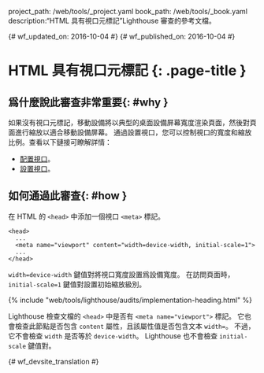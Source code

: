 project_path: /web/tools/_project.yaml
book_path: /web/tools/_book.yaml
description:“HTML 具有視口元標記”Lighthouse 審查的參考文檔。

{# wf_updated_on: 2016-10-04 #}
{# wf_published_on: 2016-10-04 #}

# HTML 具有視口元標記 {: .page-title }

## 爲什麼說此審查非常重要{: #why }

如果沒有視口元標記，移動設備將以典型的桌面設備屏幕寬度渲染頁面，然後對頁面進行縮放以適合移動設備屏幕。
通過設置視口，您可以控制視口的寬度和縮放比例。查看以下鏈接可瞭解詳情：



* [配置視口](/speed/docs/insights/ConfigureViewport)。
* [設置視口](/web/fundamentals/design-and-ux/responsive/#set-the-viewport)。

## 如何通過此審查{: #how }

在 HTML 的 `<head>` 中添加一個視口 `<meta>` 標記。

    <head>
      ...
      <meta name="viewport" content="width=device-width, initial-scale=1">
      ...
    </head>

`width=device-width` 鍵值對將視口寬度設置爲設備寬度。
在訪問頁面時，`initial-scale=1` 鍵值對設置初始縮放級別。


{% include "web/tools/lighthouse/audits/implementation-heading.html" %}

Lighthouse 檢查文檔的 `<head>` 中是否有 `<meta name="viewport">` 標記。
它也會檢查此節點是否包含 `content` 屬性，且該屬性值是否包含文本 `width=`。
不過，它不會檢查 `width` 是否等於 `device-width`。
Lighthouse 也不會檢查 `initial-scale` 鍵值對。



{# wf_devsite_translation #}
